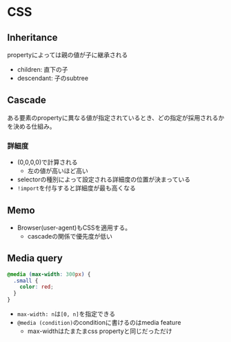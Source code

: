 # CSS

## Inheritance

propertyによっては親の値が子に継承される

* children: 直下の子
* descendant: 子のsubtree

## Cascade

ある要素のpropertyに異なる値が指定されているとき、どの指定が採用されるかを決める仕組み。  

### 詳細度

* (0,0,0,0)で計算される
  * 左の値が高いほど高い
* selectorの種別によって設定される詳細度の位置が決まっている
* `!import`を付与すると詳細度が最も高くなる


## Memo

* Browser(user-agent)もCSSを適用する。
  * cascadeの関係で優先度が低い

## Media query

```css
@media (max-width: 300px) {
  .small {
    color: red;
  }
}
```

* `max-width: n`は`[0, n]`を指定できる
* `@media (condition)`のconditionに書けるのはmedia feature
  * max-widthはたまたまcss propertyと同じだっただけ
